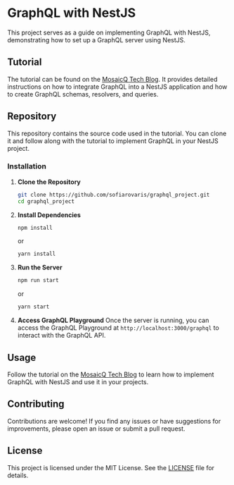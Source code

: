 # GraphQL with NestJS

This project serves as a guide on implementing GraphQL with NestJS, demonstrating how to set up a GraphQL server using NestJS.

## Tutorial

The tutorial can be found on the [MosaicQ Tech Blog](https://mosaicq.com/tech/blog/graphql-nestjs). It provides detailed instructions on how to integrate GraphQL into a NestJS application and how to create GraphQL schemas, resolvers, and queries.

## Repository

This repository contains the source code used in the tutorial. You can clone it and follow along with the tutorial to implement GraphQL in your NestJS project.

### Installation

1. **Clone the Repository**
    ```bash
    git clone https://github.com/sofiarovaris/graphql_project.git
    cd graphql_project
    ```

2. **Install Dependencies**
    ```bash
    npm install
    ```
    or
    ```bash
    yarn install
    ```

3. **Run the Server**
    ```bash
    npm run start
    ```
    or
    ```bash
    yarn start
    ```

4. **Access GraphQL Playground**
   Once the server is running, you can access the GraphQL Playground at `http://localhost:3000/graphql` to interact with the GraphQL API.

## Usage

Follow the tutorial on the [MosaicQ Tech Blog](https://mosaicq.com/tech/blog/graphql-nestjs) to learn how to implement GraphQL with NestJS and use it in your projects.

## Contributing

Contributions are welcome! If you find any issues or have suggestions for improvements, please open an issue or submit a pull request.

## License

This project is licensed under the MIT License. See the [LICENSE](LICENSE) file for details.

